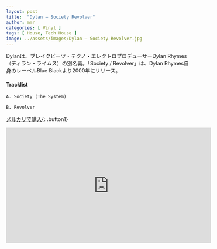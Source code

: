 ```yaml
---
layout: post
title:  "Dylan – Society Revolver"
author: mmr
categories: [ Vinyl ]
tags: [ House, Tech House ]
image: ../assets/images/Dylan – Society Revolver.jpg
---
```


Dylanは、ブレイクビーツ・テクノ・エレクトロプロデューサーDylan Rhymes（ディラン・ライムス）の別名義。「Society / Revolver」は、Dylan Rhymes自身のレーベルBlue Blackより2000年にリリース。

#### Tracklist
```md
A. Society (The System)

B. Revolver
```

[メルカリで購入](https://jp.mercari.com/item/m89252373710?afid=6142608987){: .button1}

<iframe width="560" height="315" src="https://www.youtube.com/embed/1A4_hq15xV4?si=eaQ74jbQ4hBYVWmW" title="YouTube video player" frameborder="0" allow="accelerometer; autoplay; clipboard-write; encrypted-media; gyroscope; picture-in-picture; web-share" referrerpolicy="strict-origin-when-cross-origin" allowfullscreen></iframe>